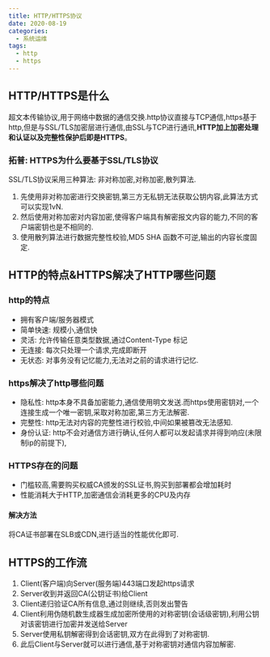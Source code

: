 ```yaml
---
title: HTTP/HTTPS协议
date: 2020-08-19
categories:
  - 系统运维
tags:
  - http
  - https
---
```


## HTTP/HTTPS是什么

超文本传输协议,用于网络中数据的通信交换.http协议直接与TCP通信,https基于http,但是与SSL/TLS加密层进行通信,由SSL与TCP进行通讯,**HTTP加上加密处理和认证以及完整性保护后即是HTTPS**。

### 拓普: HTTPS为什么要基于SSL/TLS协议

SSL/TLS协议采用三种算法: 非对称加密,对称加密,散列算法.

1. 先使用非对称加密进行交换密钥,第三方无私钥无法获取公钥内容,此算法方式可以实现1vN.
2. 然后使用对称加密对内容加密,使得客户端具有解密报文内容的能力,不同的客户端密钥也是不相同的.
3. 使用散列算法进行数据完整性校验,MD5 SHA 函数不可逆,输出的内容长度固定.

## HTTP的特点&HTTPS解决了HTTP哪些问题

### http的特点

* 拥有客户端/服务器模式
* 简单快速: 规模小,通信快
* 灵活: 允许传输任意类型数据,通过Content-Type 标记
* 无连接: 每次只处理一个请求,完成即断开
* 无状态: 对事务没有记忆能力,无法对之前的请求进行记忆.

### https解决了http哪些问题

* 隐私性: http本身不具备加密能力,通信使用明文发送.而https使用密钥对,一个连接生成一个唯一密钥,采取对称加密,第三方无法解密.
* 完整性: http无法对内容的完整性进行校验,中间如果被篡改无法感知.
* 身份认证: http不会对通信方进行确认,任何人都可以发起请求并得到响应(未限制ip的前提下),

### HTTPS存在的问题

* 门槛较高,需要购买权威CA颁发的SSL证书,购买到部署都会增加耗时
* 性能消耗大于HTTP,加密通信会消耗更多的CPU及内存

#### 解决方法

将CA证书部署在SLB或CDN,进行适当的性能优化即可.

## HTTPS的工作流

1. Client(客户端)向Server(服务端)443端口发起https请求
2. Server收到并返回CA(公钥证书)给Client
3. Client递归验证CA所有信息,通过则继续,否则发出警告
4. Client利用伪随机数生成器生成加密所使用的对称密钥(会话级密钥),利用公钥对该密钥进行加密并发送给Server
5. Server使用私钥解密得到会话密钥,双方在此得到了对称密钥.
6. 此后Client与Server就可以进行通信,基于对称密钥对通信内容加解密.
